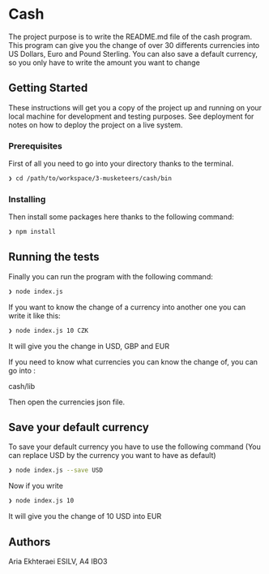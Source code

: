 



# Cash 

The project purpose is to write the README.md file of the cash program. This program can give you the change of over 30 differents currencies into US Dollars, Euro and Pound Sterling.
You can also save a default currency, so you only have to write the amount you want to change 

## Getting Started

These instructions will get you a copy of the project up and running on your local machine for development and testing purposes. See deployment for notes on how to deploy the project on a live system.

### Prerequisites

First of all you need to go into your directory thanks to the terminal.

```sh
❯ cd /path/to/workspace/3-musketeers/cash/bin
```

### Installing

Then install some packages here thanks to the following command:

```sh
❯ npm install
```

## Running the tests

Finally you can run the program with the following command:

```sh
❯ node index.js
```

If you want to know the change of a currency into another one you can write it like this: 

```sh
❯ node index.js 10 CZK
```


It will give you the change in USD, GBP and EUR



If you need to know what currencies you can know the change of, you can go into : 

cash/lib 

Then open the currencies json file.


## Save your default currency

To save your default currency you have to use the following command (You can replace USD by the currency you want to have as default)

```sh
❯ node index.js --save USD
```

Now if you write 

```sh
❯ node index.js 10 
```

It will give you the change of 10 USD into EUR



## Authors

Aria Ekhteraei
ESILV, A4
IBO3

